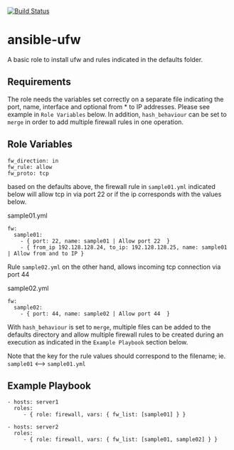 [![Build Status](https://travis-ci.org/ralphie02/ansible-ufw.svg?branch=master)](https://travis-ci.org/ralphie02/ansible-ufw)

ansible-ufw
=========

A basic role to install ufw and rules indicated in the defaults folder.

Requirements
------------

The role needs the variables set correctly on a separate file indicating the port, name, interface and optional from * to IP addresses. Please see example in `Role Variables` below.
In addition, `hash_behaviour` can be set to `merge` in order to add multiple firewall rules in one operation.

Role Variables
--------------
```
fw_direction: in
fw_rule: allow
fw_proto: tcp
```
based on the defaults above, the firewall rule in `sample01.yml` indicated below will allow tcp in via port 22 or if the ip corresponds with the values below.

sample01.yml
```
fw:
  sample01:
    - { port: 22, name: sample01 | Allow port 22  }
    - { from_ip 192.128.128.24, to_ip: 192.128.128.25, name: sample01 | Allow from and to IP }
```

Rule `sample02.yml` on the other hand, allows incoming tcp connection via port 44

sample02.yml
```
fw:
  sample02:
    - { port: 44, name: sample02 | Allow port 44  }
```

With `hash_behaviour` is set to `merge`, multiple files can be added to the defaults directory and allow multiple firewall rules to be created during an execution as indicated in the `Example Playbook` section below.

Note that the key for the rule values should correspond to the filename; ie. `sample01` <--> `sample01.yml`

Example Playbook
----------------
```
- hosts: server1
  roles:
     - { role: firewall, vars: { fw_list: [sample01] } }

- hosts: server2
  roles:
     - { role: firewall, vars: { fw_list: [sample01, sample02] } }
```
